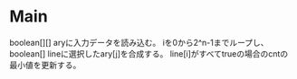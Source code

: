# Main
boolean[][] aryに入力データを読み込む。
iを0から2^n-1までループし、boolean[] lineに選択したary\[j\]を合成する。
line\[i\]がすべてtrueの場合のcntの最小値を更新する。
